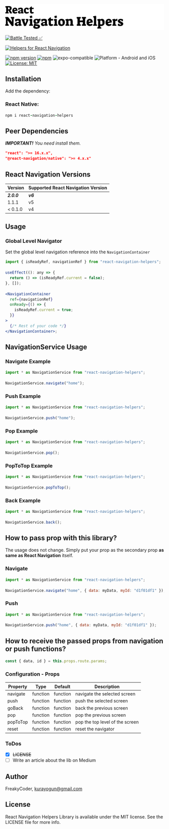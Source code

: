 <img alt="React Navigation Helpers" src="assets/logo.png" width="1050"/>

[![Battle Tested ✅](https://img.shields.io/badge/-Battle--Tested%20%E2%9C%85-03666e?style=for-the-badge)](https://github.com/WrathChaos/react-navigation-helpers)

[![Helpers for React Navigation](https://img.shields.io/badge/-Helpers%20for%20React%20Navigation-orange?style=for-the-badge)](https://github.com/WrathChaos/react-navigation-helpers)

[![npm version](https://img.shields.io/npm/v/react-navigation-helpers.svg?style=for-the-badge)](https://www.npmjs.com/package/react-navigation-helpers)
[![npm](https://img.shields.io/npm/dt/react-navigation-helpers.svg?style=for-the-badge)](https://www.npmjs.com/package/react-navigation-helpers)
![expo-compatible](https://img.shields.io/badge/Expo-compatible-9cf.svg?style=for-the-badge)
![Platform - Android and iOS](https://img.shields.io/badge/platform-Android%20%7C%20iOS-blue.svg?style=for-the-badge)
[![License: MIT](https://img.shields.io/badge/License-MIT-green.svg?style=for-the-badge)](https://opensource.org/licenses/MIT)

## Installation

Add the dependency:

### React Native:

```ruby
npm i react-navigation-helpers
```

## Peer Dependencies

<i><b>IMPORTANT!</b> You need install them.</i>

```json
"react": ">= 16.x.x",
"@react-navigation/native": ">= 4.x.x"
```

## React Navigation Versions

| Version     | Supported React Navigation Version |
| ----------- | ---------------------------------- |
| _**2.0.0**_ | _**v6**_                           |
| 1.1.1       | v5                                 |
| < 0.1.0     | v4                                 |

## Usage

### Global Level Navigator

Set the global level navigation reference into the `NavigationContainer`

```jsx
import { isReadyRef, navigationRef } from "react-navigation-helpers";

useEffect((): any => {
  return () => (isReadyRef.current = false);
}, []);

<NavigationContainer
  ref={navigationRef}
  onReady={() => {
    isReadyRef.current = true;
  }}
>
  {/* Rest of your code */}
</NavigationContainer>;
```

## NavigationService Usage

### Navigate Example

```js
import * as NavigationService from "react-navigation-helpers";

NavigationService.navigate("home");
```

### Push Example

```js
import * as NavigationService from "react-navigation-helpers";

NavigationService.push("home");
```

### Pop Example

```js
import * as NavigationService from "react-navigation-helpers";

NavigationService.pop();
```

### PopToTop Example

```js
import * as NavigationService from "react-navigation-helpers";

NavigationService.popToTop();
```

### Back Example

```js
import * as NavigationService from "react-navigation-helpers";

NavigationService.back();
```

## How to pass prop with this library?

The usage does not change. Simply put your prop as the secondary prop **as same as React Navigation** itself.

### Navigate

```js
import * as NavigationService from "react-navigation-helpers";

NavigationService.navigate("home", { data: myData, myId: "d1f01df1" });
```

### Push

```js
import * as NavigationService from "react-navigation-helpers";

NavigationService.push("home", { data: myData, myId: "d1f01df1" });
```

## How to receive the passed props from navigation or push functions?

```js
const { data, id } = this.props.route.params;
```

### Configuration - Props

| Property |   Type   | Default  | Description                     |
| -------- | :------: | :------: | ------------------------------- |
| navigate | function | function | navigate the selected screen    |
| push     | function | function | push the selected screen        |
| goBack   | function | function | back the previous screen        |
| pop      | function | function | pop the previous screen         |
| popToTop | function | function | pop the top level of the screen |
| reset    | function | function | reset the navigator             |

### ToDos

- [x] ~~LICENSE~~
- [ ] Write an article about the lib on Medium

## Author

FreakyCoder, kurayogun@gmail.com

## License

React Navigation Helpers Library is available under the MIT license. See the LICENSE file for more info.
